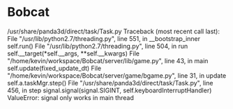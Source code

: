 Bobcat
======
/usr/share/panda3d/direct/task/Task.py
Traceback (most recent call last):
  File "/usr/lib/python2.7/threading.py", line 551, in __bootstrap_inner
    self.run()
  File "/usr/lib/python2.7/threading.py", line 504, in run
    self.__target(*self.__args, **self.__kwargs)
  File "/home/kevin/workspace/Bobcat/server/lib/game.py", line 43, in main
    self.update(fixed_update_dt)
  File "/home/kevin/workspace/Bobcat/server/game/bgame.py", line 31, in update
    self.a.taskMgr.step()
  File "/usr/share/panda3d/direct/task/Task.py", line 456, in step
    signal.signal(signal.SIGINT, self.keyboardInterruptHandler)
ValueError: signal only works in main thread